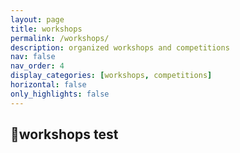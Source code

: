 ```yaml
---
layout: page
title: workshops
permalink: /workshops/
description: organized workshops and competitions
nav: false
nav_order: 4
display_categories: [workshops, competitions]
horizontal: false
only_highlights: false
---
```


🔻workshops test
---
